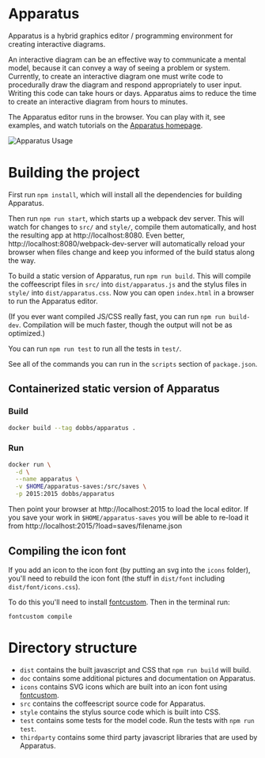 # Apparatus

Apparatus is a hybrid graphics editor / programming environment for creating interactive diagrams.

An interactive diagram can be an effective way to communicate a mental model, because it can convey a way of seeing a problem or system. Currently, to create an interactive diagram one must write code to procedurally draw the diagram and respond appropriately to user input. Writing this code can take hours or days. Apparatus aims to reduce the time to create an interactive diagram from hours to minutes.

The Apparatus editor runs in the browser. You can play with it, see examples, and watch tutorials on the [Apparatus homepage](http://aprt.us).

![Apparatus Usage](http://aprt.us/assets/usage.png)


# Building the project

First run `npm install`, which will install all the dependencies for building Apparatus.

Then run `npm run start`, which starts up a webpack dev server. This will watch for changes to `src/` and `style/`, compile them automatically, and host the resulting app at http://localhost:8080. Even better, http://localhost:8080/webpack-dev-server will automatically reload your browser when files change and keep you informed of the build status along the way.

To build a static version of Apparatus, run `npm run build`. This will compile the coffeescript files in `src/` into `dist/apparatus.js` and the stylus files in `style/` into `dist/apparatus.css`. Now you can open `index.html` in a browser to run the Apparatus editor.

(If you ever want compiled JS/CSS really fast, you can run `npm run build-dev`. Compilation will be much faster, though the output will not be as optimized.)

You can run `npm run test` to run all the tests in `test/`.

See all of the commands you can run in the `scripts` section of `package.json`.

## Containerized static version of Apparatus

### Build

``` bash
docker build --tag dobbs/apparatus .
```

### Run

``` bash
docker run \
  -d \
  --name apparatus \
  -v $HOME/apparatus-saves:/src/saves \
  -p 2015:2015 dobbs/apparatus
```

Then point your browser at http://localhost:2015 to load the local
editor.  If you save your work in `$HOME/apparatus-saves` you will
be able to re-load it from http://localhost:2015/?load=saves/filename.json

## Compiling the icon font

If you add an icon to the icon font (by putting an svg into the `icons` folder), you'll need to rebuild the icon font (the stuff in `dist/font` including `dist/font/icons.css`).

To do this you'll need to install [fontcustom](https://github.com/FontCustom/fontcustom/). Then in the terminal run:

    fontcustom compile


# Directory structure

* `dist` contains the built javascript and CSS that `npm run build` will build.
* `doc` contains some additional pictures and documentation on Apparatus.
* `icons` contains SVG icons which are built into an icon font using [fontcustom](https://github.com/FontCustom/fontcustom/).
* `src` contains the coffeescript source code for Apparatus.
* `style` contains the stylus source code which is built into CSS.
* `test` contains some tests for the model code. Run the tests with `npm run test`.
* `thirdparty` contains some third party javascript libraries that are used by Apparatus.
